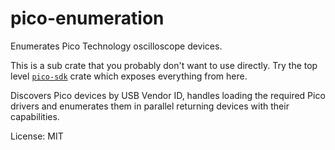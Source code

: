 # pico-enumeration

Enumerates Pico Technology oscilloscope devices.

This is a sub crate that you probably don't want to use directly. Try the top level
[`pico-sdk`](https://crates.io/crates/pico-sdk) crate which exposes everything from here.

Discovers Pico devices by USB Vendor ID, handles loading the required Pico drivers and
enumerates them in parallel returning devices with their capabilities.


License: MIT

